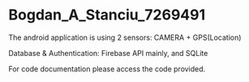 # Bogdan_A_Stanciu_7269491

The android application is using 2 sensors: CAMERA + GPS(Location)

Database & Authentication: Firebase API mainly, and SQLite

For code documentation please access the code provided.
